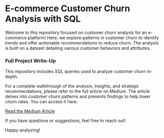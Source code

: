 # E-commerce Customer Churn Analysis with SQL

Welcome to this repository focused on customer churn analysis for an e-commerce platform! Here, we explore patterns in customer churn to identify trends and offer actionable recommendations to reduce churn. The analysis is built on a dataset detailing various customer behaviors and attributes.

### Full Project Write-Up
This repository includes SQL queries used to analyze customer churn in-depth. 

For a complete walkthrough of the analysis, insights, and strategic recommendations, please refer to the full article on Medium. The article delves into customer churn patterns and presents findings to help lower churn rates. You can access it here:

[Read the Medium Article](https://medium.com/@okon.judith/e-commerce-customer-churn-analysis-using-sql-a34a95c4a367)

If you have questions or suggestions, feel free to reach out!

Happy analyzing!


